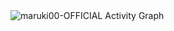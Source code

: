 <img alt="maruki00-OFFICIAL Activity Graph" src="https://github-readme-activity-graph.vercel.app/graph/ username=maruki00&bg_color=RRGGBBAA&title_color=00abf0&color=00abf0&line=00abf0&point=DEDEDE&hide_border=true&custom_title=Contribution⠀Graph" />

